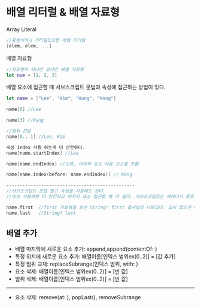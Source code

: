 # 배열 리터럴 & 배열 자료형

Array Literal
```swift
//표현식이나 리터럴있으면 배열 리터럴
[elem, elem, ...]
```

배열 자료형
```swift
//자료형이 하나만 있다만 배열 자료형
let num = [1, 2, 3]
```
배열 요소에 접근할 때 서브스크립트 문법과 속성에 접근하는 방법이 있다.
```swift
let name = ["Lee", "Kim", "Hong", "Kang"]

name[0] //Lee

name[3] //Kang

//범위 전달
name[0...1] //Lee, Kim

속성 index 사용 하는게 더 안전하다.
name[name.startIndex] //Lee

name[name.endIndex] //오류, 마지막 요소 다음 요소를 뜻함

name[name.index(before: name.endIndex)] // Kang

------------------------------------------------
//서브스크립트 문법 말고 속성을 사용해도 된다.
//속성 사용하면 더 안전하고 마지막 요소 접근할 떄 더 쉽다. 서브스크립트는 에러나서 종료된다.

name.first  //first 자료형을 보면 String? first 옵셔널로 나와있다. 값이 없으면 nil 리턴
name.last   //String? last
```
## 배열 추가

- 배열 마지막에 새로운 요소 추가: append,append(contentOf: )
- 특정 위치에 새로운 요소 추가: 배열이름[인덱스 범위ex(0..2)] = [값 추가]
- 특정 범위 교체: replaceSubrange(인덱스 범위, with: )
- 요소 삭제: 배열이름[인덱스 범위ex(0..2)] = [빈 값]
- 범위 삭제: 배열이름[인덱스 범위ex(0..2)] = [빈 값]
---

- 요소 삭제: remove(at: ), popLast(), removeSubrange

